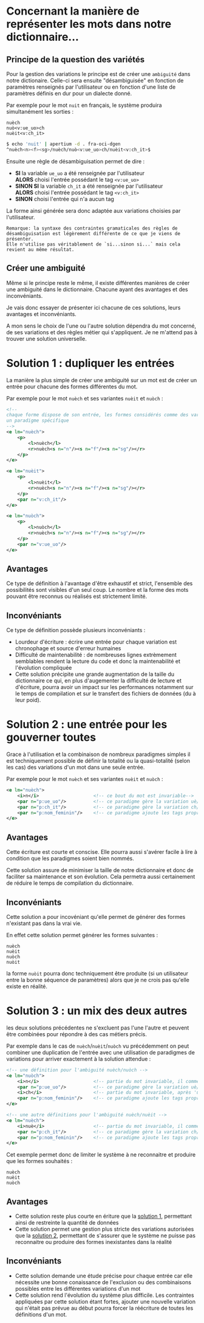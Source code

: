 # Concernant la manière de représenter les mots dans notre dictionnaire...

## Principe de la question des variétés

Pour la gestion des variations le principe est de créer une `ambiguité` dans notre dictionaire. Celle-ci sera ensuite "désambiguisée" en fonction de paramètres renseignés par l'utilisateur ou en fonction d'une liste de paramètres définis en dur pour un dialecte donné.

Par exemple pour le mot `nuit` en français, le système produira simultanément les sorties :

    nuèch
    nuò<v:ue_uo>ch
    nuèit<v:ch_it>

```sh
$ echo 'nuit' | apertium -d . fra-oci-dgen
^nuèch<n><f><sg>/nuèch/nuò<v:ue_uo>ch/nuèit<v:ch_it>$
```

Ensuite une règle de désambiguisation permet de dire :

- <b>SI</b> la variable `ue_uo` a été renseignée par l'utilisateur <br/><b>ALORS</b> choisi l'entrée possédant le tag `<v:ue_uo>`
- <b>SINON SI</b> la variable `ch_it` a été renseignée par l'utilisateur <br/><b>ALORS</b> choisi l'entrée possédant le tag `<v:ch_it>`
- <b>SINON</b> choisi l'entrée qui n'a aucun tag

La forme ainsi générée sera donc adaptée aux variations choisies par l'utilisateur.

    Remarque: la syntaxe des contraintes gramaticales des règles de désambiguisation est légèrement différente de ce que je viens de présenter.
    Elle n'utilise pas véritablement de `si...sinon si...` mais cela revient au même résultat.

## Créer une ambiguité

Même si le principe reste le même, il existe différentes manières de créer une ambiguité dans le dictionnaire. Chacune ayant des avantages et des inconvéniants.

Je vais donc essayer de présenter ici chacune de ces solutions, leurs avantages et inconvéniants.

A mon sens le choix de l'une ou l'autre solution dépendra du mot concerné, de ses variations et des règles métier qui s'appliquent. Je ne m'attend pas à trouver une solution universelle.

# Solution 1 : dupliquer les entrées

La manière la plus simple de créer une ambiguité sur un mot est de créer un entrée pour chacune des formes différentes du mot.

Par exemple pour le mot `nuèch` et ses variantes `nuèit` et `nuòch` :

```xml
<!-- 
chaque forme dispose de son entrée, les formes considérés comme des variations étant identifiées par 
un paradigme spécifique 
-->
<e lm="nuèch">
    <p>
        <l>nuèch</l>
        <r>nuèch<s n="n"/><s n="f"/><s n="sg"/></r>
    </p>
</e>

<e lm="nuèit">
    <p>
        <l>nuèit</l>
        <r>nuèch<s n="n"/><s n="f"/><s n="sg"/></r>
    </p>
    <par n="v:ch_it"/>
</e>

<e lm="nuòch">
    <p>
        <l>nuòch</l>
        <r>nuèch<s n="n"/><s n="f"/><s n="sg"/></r>
    </p>
    <par n="v:ue_uo"/>
</e>
```
## Avantages

Ce type de définition à l'avantage d'être exhaustif et strict, l'ensemble des possibilités sont visibles d'un seul coup. Le nombre et la forme des mots pouvant être reconnus ou réalisés est strictement limité.

## Inconvéniants

Ce type de définition possède plusieurs inconvéniants :
- Lourdeur d'écriture : écrire une entrée pour chaque variation est chronophage et source d'erreur humaines
- Difficulté de maintenabilité : de nombreuses lignes extrèmement semblables rendent la lecture du code et donc la maintenabilité et l'évolution compliquée
- Cette solution précipite une grande augmentation de la taille du dictionnaire ce qui, en plus d'augementer la difficulté de lecture et d'écriture, pourra avoir un impact sur les performances notamment sur le temps de compilation et sur le transfert des fichiers de données (du à leur poid).

# Solution 2 : une entrée pour les gouverner toutes

Grace à l'utilisation et la combinaison de nombreux paradigmes simples il est techniquement possible de définir la totalité ou la quasi-totalité (selon les cas) des variations d'un mot dans une seule entrée.

Par exemple pour le mot `nuèch` et ses variantes `nuèit` et `nuòch` :

```xml
<e lm="nuèch">
    <i>n</i>                    <!-- ce bout du mot est invariable-->
    <par n="p:ue_uo"/>          <!-- ce paradigme gère la variation uè/uò-->
    <par n="p:ch_it"/>          <!-- ce paradigme gère la variation ch/it-->
    <par n="p:nom_feminin"/>    <!-- ce paradigme ajoute les tags propres à un nom féminin -->
</e>
```

## Avantages

Cette écriture est courte et conscise. Elle pourra aussi s'avérer facile à lire à condition que les paradigmes soient bien nommés.

Cette solution assure de minimiser la taille de notre dictionnaire et donc de faciliter sa maintenance et son évolution. Cela permetra aussi certainement de réduire le temps de compilation du dictionnaire.

## Inconvéniants

Cette solution a pour incovéniant qu'elle permet de générer des formes n'existant pas dans la vrai vie.

En effet cette solution permet générer les formes suivantes : 

    nuèch
    nuèit
    nuòch
    nuòit

la forme `nuòit` pourra donc techniquement être produite (si un utilisateur entre la bonne séquence de paramètres) alors que je ne crois pas qu'elle existe en réalité.

# Solution 3 : un mix des deux autres

les deux solutions précédentes ne s'excluent pas l'une l'autre et peuvent être combinées pour
répondre à des cas métiers précis.

Par exemple dans le cas de `nuèch`/`nuèit`/`nuòch` vu précédemment on peut combiner une duplication
de l'entrée avec une utilisation de paradigmes de variations pour arriver exactement à la solution attendue :

```xml
<!-- une définition pour l'ambiguité nuèch/nuòch -->
<e lm="nuòch">
    <i>n</i>                    <!-- partie du mot invariable, il commencera toujours pas un 'n' -->
    <par n="p:ue_uo"/>          <!-- ce paradigme gère la variation uè/uò-->
    <i>ch</i>                   <!-- partie du mot invariable, après 'uè' ou 'uò' on aura toujours 'ch' -->
    <par n="p:nom_feminin"/>    <!-- ce paradigme ajoute les tags propres à un nom féminin -->
</e>

<!-- une autre définitions pour l'ambiguité nuèch/nuèit -->
<e lm="nuèch">
    <i>nuè</i>                  <!-- partie du mot invariable, il commencera toujours pas un 'nuè' -->
    <par n="p:ch_it"/>          <!-- ce paradigme gère la variation ch/it, après 'nuè' on autorise la variation ch/it -->
    <par n="p:nom_feminin"/>    <!-- ce paradigme ajoute les tags propres à un nom féminin -->
</e>
```

Cet exemple permet donc de limiter le système à ne reconnaitre et produire que les formes souhaités :

    nuèch
    nuèit
    nuòch

## Avantages

- Cette solution reste plus courte en ériture que la [solution 1](#solution-1--dupliquer-les-entrées), permettant ainsi de restreinte la quantité de données
- Cette solution permet une gestion plus stricte des variations autorisées que la [solution 2](#solution-2--une-entrée-pour-les-gouverner-toutes), permettant de s'assurer que le système ne puisse pas reconnaitre ou produire des formes inexistantes dans la réalité

## Inconvéniants

- Cette solution demande une étude précise pour chaque entrée car elle nécessite une bonne conaissance de l'exclusion ou des combinaisons possibles entre les différentes variations d'un mot
- Cette solution rend l'évolution du système plus difficile. Les contraintes appliquées par cette solution étant fortes, ajouter une nouvelle variation qui n'était pas prévue au début pourra forcer la réécriture de toutes les définitions d'un mot.

